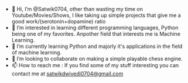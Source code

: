- 👋 Hi, I’m @Satwik0704, other than wasting my time on Youtube/Movies/Shows, I like taking up simple projects that give me a good work/(serotonin+dopamine) ratio
- 👀 I’m interested in learning different programming languages, Python being one of my favorites. Anpother field that interests me is Machine Learning.
- 🌱 I’m currently learning Python and majorly it's applications in the field of machine learning.
- 💞️ I’m looking to collaborate on making a simple playable chess engine.
- 📫 How to reach me : If you find some of my stuff interesting you can contact me at satwikdwivedi0704@gmail.com

<!---
Satwik0704/Satwik0704 is a ✨ special ✨ repository because its `README.md` (this file) appears on your GitHub profile.
You can click the Preview link to take a look at your changes.
--->
